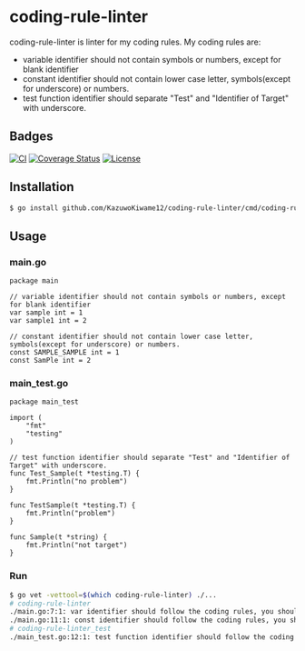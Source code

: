 # coding-rule-linter
coding-rule-linter is linter for my coding rules.
My coding rules are:
- variable identifier should not contain symbols or numbers, except for blank identifier
- constant identifier should not contain lower case letter, symbols(except for underscore) or numbers.
- test function identifier should separate "Test" and "Identifier of Target" with underscore.
## Badges
[![CI](https://github.com/KazuwoKiwame12/coding-rule-linter/actions/workflows/ci.yml/badge.svg?branch=main)](https://github.com/KazuwoKiwame12/coding-rule-linter/actions/workflows/ci.yml)
 [![Coverage Status](https://coveralls.io/repos/github/KazuwoKiwame12/coding-rule-linter/badge.svg?branch=main)](https://coveralls.io/github/KazuwoKiwame12/coding-rule-linter?branch=main)
[![License](https://img.shields.io/github/license/KazuwoKiwame12/coding-rule-linter)](/LICENSE)

## Installation
```bash
$ go install github.com/KazuwoKiwame12/coding-rule-linter/cmd/coding-rule-linter@latest
```

## Usage
### main.go
```golang
package main

// variable identifier should not contain symbols or numbers, except for blank identifier
var sample int = 1
var sample1 int = 2

// constant identifier should not contain lower case letter, symbols(except for underscore) or numbers.
const SAMPLE_SAMPLE int = 1
const SamPle int = 2
```
### main_test.go
```golang
package main_test

import (
	"fmt"
	"testing"
)

// test function identifier should separate "Test" and "Identifier of Target" with underscore.
func Test_Sample(t *testing.T) {
	fmt.Println("no problem")
}

func TestSample(t *testing.T) {
	fmt.Println("problem")
}

func Sample(t *string) {
	fmt.Println("not target")
}
```
### Run
```bash
$ go vet -vettool=$(which coding-rule-linter) ./...
# coding-rule-linter
./main.go:7:1: var identifier should follow the coding rules, you should change from "sample1" to correct format
./main.go:11:1: const identifier should follow the coding rules, you should change from "SamPle" to correct format
# coding-rule-linter_test
./main_test.go:12:1: test function identifier should follow the coding rules, you should change from "TestSample" to correct format
```
